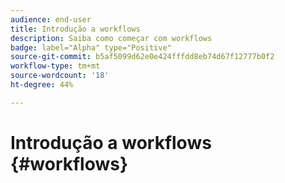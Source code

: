 ```yaml
---
audience: end-user
title: Introdução a workflows
description: Saiba como começar com workflows
badge: label="Alpha" type="Positive"
source-git-commit: b5af5099d62e0e424fffdd8eb74d67f12777b0f2
workflow-type: tm+mt
source-wordcount: '18'
ht-degree: 44%

---
```


# Introdução a workflows {#workflows}


